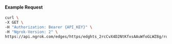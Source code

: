 <!-- Code generated for API Clients. DO NOT EDIT. -->

#### Example Request

```bash
curl \
-X GET \
-H "Authorization: Bearer {API_KEY}" \
-H "Ngrok-Version: 2" \
https://api.ngrok.com/edges/https/edghts_2rcCvX4D2NtKfxsAAuWfoGLWZ8g/routes/edghtsrt_2rcCvUtrIn7x4Owss5k3gBDmuMw/user_agent_filter
```
